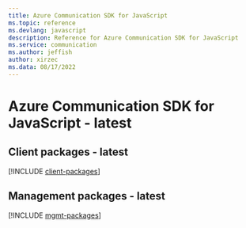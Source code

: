 ```yaml
---
title: Azure Communication SDK for JavaScript
ms.topic: reference
ms.devlang: javascript
description: Reference for Azure Communication SDK for JavaScript
ms.service: communication
ms.author: jeffish
author: xirzec
ms.data: 08/17/2022
---
```

# Azure Communication SDK for JavaScript - latest

## Client packages - latest
[!INCLUDE [client-packages](communication-client-index.md)]
## Management packages - latest
[!INCLUDE [mgmt-packages](communication-mgmt-index.md)]